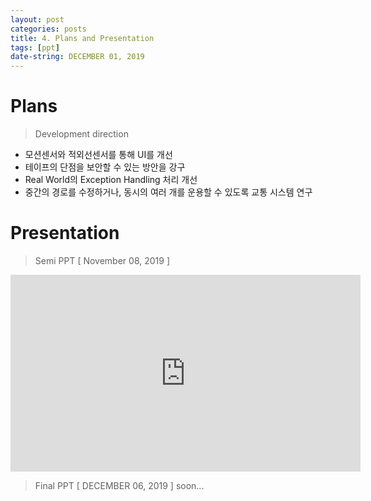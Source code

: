 ```yaml
---
layout: post
categories: posts
title: 4. Plans and Presentation
tags: [ppt]
date-string: DECEMBER 01, 2019
---
```


# Plans

> Development direction

  * 모션센서와 적외선센서를 통해 UI를 개선
  * 테이프의 단점을 보안할 수 있는 방안을 강구
  * Real World의 Exception Handling 처리 개선
  * 중간의 경로를 수정하거나, 동시의 여러 개를 운용할 수 있도록 교통 시스템 연구


# Presentation

> Semi PPT [ November 08, 2019 ]
<center>
<iframe width="560" height="315" src="https://www.youtube.com/embed/xdARs_22igM" frameborder="0" allow="accelerometer; autoplay; encrypted-media; gyroscope; picture-in-picture" allowfullscreen></iframe>
</center>

> Final PPT [ DECEMBER 06, 2019 ]
soon...